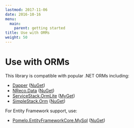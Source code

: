 ```yaml
---
lastmod: 2017-11-06
date: 2016-10-16
menu:
  main:
    parent: getting started
title: Use with ORMs
weight: 50
---
```


Use with ORMs
=============

This library is compatible with popular .NET ORMs including:

* [Dapper](https://github.com/StackExchange/dapper-dot-net) ([NuGet](https://www.nuget.org/packages/Dapper))
* [NReco.Data](https://github.com/nreco/data) ([NuGet](https://www.nuget.org/packages/NReco.Data))
* [ServiceStack.OrmLite](https://github.com/ServiceStack/ServiceStack.OrmLite) ([MyGet](https://www.myget.org/feed/servicestack/package/nuget/ServiceStack.OrmLite.MySqlConnector))
* [SimpleStack.Orm](https://github.com/SimpleStack/simplestack.orm) ([NuGet](https://www.nuget.org/packages/SimpleStack.Orm.MySQLConnector))

For Entity Framework support, use:

* [Pomelo.EntityFrameworkCore.MySql](https://github.com/PomeloFoundation/Pomelo.EntityFrameworkCore.MySql) ([NuGet](https://www.nuget.org/packages/Pomelo.EntityFrameworkCore.MySql))
